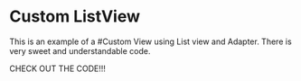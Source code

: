# Custom ListView

This is an example of a #Custom View using List view and Adapter. There is very sweet and understandable code. 

CHECK OUT THE CODE!!!
